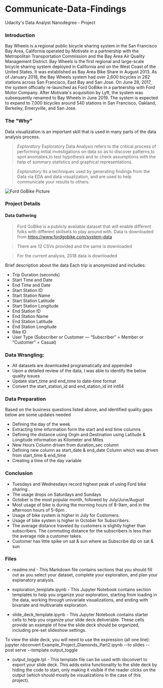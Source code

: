 # Communicate-Data-Findings
Udacity's Data Analyst Nanodegree - Project

### Introduction
Bay Wheels is a regional public bicycle sharing system in the San Francisco Bay Area, California operated by Motivate in a partnership with the Metropolitan Transportation Commission and the Bay Area Air Quality Management District. Bay Wheels is the first regional and large-scale bicycle sharing system deployed in California and on the West Coast of the United States. It was established as Bay Area Bike Share in August 2013. As of January 2018, the Bay Wheels system had over 2,600 bicycles in 262 stations across San Francisco, East Bay and San Jose. On June 28, 2017, the system officially re-launched as Ford GoBike in a partnership with Ford Motor Company. After Motivate's acquisition by Lyft, the system was subsequently renamed to Bay Wheels in June 2019. The system is expected to expand to 7,000 bicycles around 540 stations in San Francisco, Oakland, Berkeley, Emeryville, and San Jose.


### The "Why"
Data visualization is an important skill that is used in many parts of the data analysis process. 
> *Exploratory* Exploratory Data Analysis refers to the critical process of performing initial investigations on data so as to discover patterns,to spot anomalies,to test hypothesis and to check assumptions with the help of summary statistics and graphical representations. 

> *Explanatory* Its a techniques used by generating findings from the Data via EDA and data visualization, and are used to help communicate your results to others. 

![Ford GoBike Picture](https://images.ctfassets.net/q8mvene1wzq4/4nRp3KxeJFxEhiYUjsKHZm/65c7e155fc0b6494d6bd4205af1f987b/Watson_bike.jpg)


### Project Details

#### Data Gathering
> Ford GoBike is a publicly available dataset that will enable different folks with different skillsets to play around with.
Data is downloaded from https://www.fordgobike.com/system-data

> There are 12 CSVs provided and the same is downloaded

> For the current analysis, 2018 data is downloaded 

Brief description about the data Each trip is anonymized and includes:
- Trip Duration (seconds)
- Start Time and Date
- End Time and Date
- Start Station ID
- Start Station Name
- Start Station Latitude
- Start Station Longitude
- End Station ID
- End Station Name
- End Station Latitude
- End Station Longitude
- Bike ID
- User Type (Subscriber or Customer — “Subscriber” = Member or “Customer” = Casual)


### Data Wrangling:
- All datasets are downloaded programatically and appended
- Upon a detailed review of the data, I was able to identify the below quality issues
- Update start_time and end_time to date-time format
- Convert the start_station_id and end_station_id int int64

### Data Preparation
Based on the business questions listed above, and identified quality gaps below are some updates needed

- Defining the day of the week
- Extracting time information form the start and end time columns
- Defining the distance using Orgin and Destination using Latitude & Longitude information as Kilometer and Miles
- New Hours Column driven from duration_sec column
- Defining new column as start_date & end_date Column which was driven from start_time & end_time
- Creating a time of the day variable

### Conclusion

- Tuesdays and Wednesdays record highest peak of using Ford bike sharing .
- The usage drops on Saturdays and Sundays
- October is the most popular month, followed by July/June/August
- Most usage of bike is during the morning hours of 8-9am, and in the afternoon hours of 5-6pm .
- Usage of bike system is higher in July for Customers.
- Usage of bike system is higher in October for Subscribers.
- The average distance traveled by customers is slightly higher than subscribers. The commuting distance for the subscribers is less  than the average ride a customer takes.
- Customer has little spike on sat & sun where as Subscribe dip on sat & sun

### Files
- readme.md - This Markdown file contains sections that you should fill out as you select your dataset, complete your exploration, and plan your explanatory analysis. 

- exploration_template.ipynb - This Jupyter Notebook contains section templates to help you organize your exploration, starting from loading in the data, working through univariate visualizations, and ending with bivariate and multivariate exploration. 

- slide_deck_template.ipynb - This Jupyter Notebook contains starter cells to help you organize your slide deck deliverable. These cells provide an example of how the slide deck should be organized, including pre-set slideshow settings.

To view the slide deck, you will need to use the expression (all one line):
jupyter nbconvert Example_Project_Diamonds_Part2.ipynb --to slides --post serve --template output_toggle

- output_toggle.tpl - This template file can be used with nbconvert to export your slide deck. This adds extra functionality to the slide deck by hiding the code to start, only making it visible if the reader clicks on the output (which should mostly be visualizations in the case of this project). 
